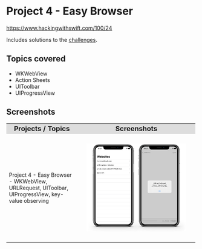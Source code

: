 # Project 4 - Easy Browser

https://www.hackingwithswift.com/100/24

Includes solutions to the [challenges](https://www.hackingwithswift.com/read/4/6/wrap-up).

## Topics covered

- WKWebView
- Action Sheets
- UIToolbar
- UIProgressView

## Screenshots

<table style="width: 500px;">
  <tbody>
    <tr style="background: #ddd; font-weight: bolder; font-size: 18px">
      <td style="width: 350px; text-align: center;">
        Projects / Topics
      </td>
      <td style="width: 800px; text-align: center;">
        Screenshots
      </td>
    </tr>
    <tr>
      <td style="width: 150px;">
        Project 4 - Easy Browser - WKWebView, URLRequest, UIToolbar, UIProgressView, key-value observing
      </td>
      <td style="width: 250px; padding: 25px;">
        <img src="screenshots/print_P04.png" width="350px">
      </td>
    </tr>
  </tbody>
</table>
